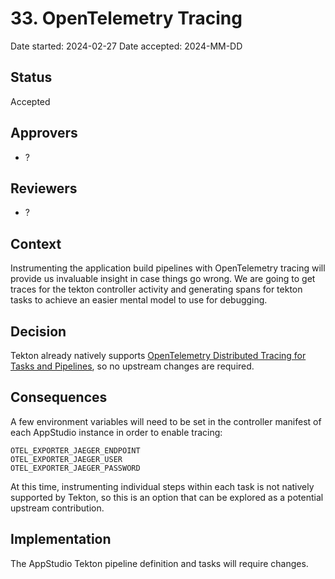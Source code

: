 # 33. OpenTelemetry Tracing

Date started: 2024-02-27
Date accepted: 2024-MM-DD

## Status

Accepted

## Approvers

-   ?

## Reviewers

-   ?

## Context

Instrumenting the application build pipelines with OpenTelemetry tracing will provide us invaluable insight in case things go wrong. We are going to get traces for the tekton controller activity and generating spans for tekton tasks to achieve an easier mental model to use for debugging.

## Decision

Tekton already natively supports [OpenTelemetry Distributed Tracing for Tasks and Pipelines](https://github.com/tektoncd/community/blob/main/teps/0124-distributed-tracing-for-tasks-and-pipelines.md), so no upstream changes are required.

## Consequences

A few environment variables will need to be set in the controller manifest of each AppStudio instance in order to enable tracing:

```
OTEL_EXPORTER_JAEGER_ENDPOINT
OTEL_EXPORTER_JAEGER_USER
OTEL_EXPORTER_JAEGER_PASSWORD
```

At this time, instrumenting individual steps within each task is not natively supported by Tekton, so this is an option that can be explored as a potential upstream contribution.

## Implementation

The AppStudio Tekton pipeline definition and tasks will require changes.
